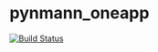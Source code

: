 # pynmann_oneapp
[![Build Status](http://125.209.240.10:10031/job/pynmann/badge/icon)](http://125.209.240.10:10031/job/pynmann/)
